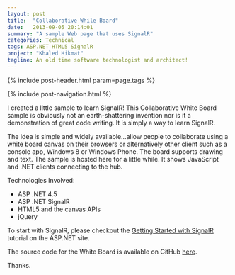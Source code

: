 ```yaml
---
layout: post
title:  "Collaborative While Board"
date:   2013-09-05 20:14:01
summary: "A sample Web page that uses SignalR"
categories: Technical
tags: ASP.NET HTML5 SignalR
project: "Khaled Hikmat"
tagline: An old time software technologist and architect!
---
```


{% include post-header.html param=page.tags %}

{% include post-navigation.html %}

I created a little sample to learn SignalR! This Collaborative White Board sample is obviously not an earth-shattering invention nor is it a demonstration of great code writing. It is simply a way to learn SignalR.

The idea is simple and widely available…allow people to collaborate using a white board canvas on their browsers or alternatively other client such as a console app, Windows 8 or Windows Phone. The board supports drawing and text. The sample is hosted here for a little while. It shows JavaScript and .NET clients connecting to the hub.

Technologies Involved:

* ASP .NET 4.5
* ASP .NET SignalR
* HTML5 and the canvas APIs
* jQuery

To start with SignalR, please checkout the [Getting Started with SignalR](http://www.asp.net/signalr/overview/getting-started/tutorial-getting-started-with-signalr) tutorial on the ASP.NET site.

The source code for the White Board is available on GitHub [here](https://github.com/khaledHikmat/CollaborativeWhiteBoard).

Thanks.

